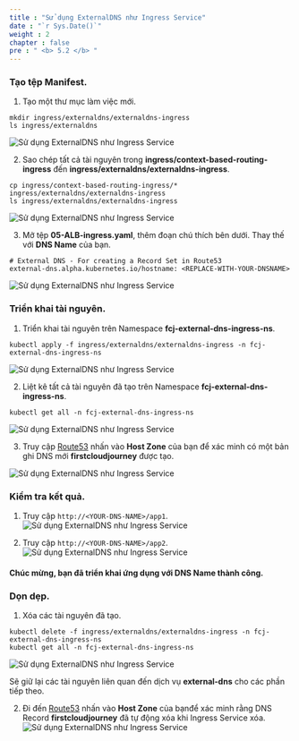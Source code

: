 ```yaml
---
title : "Sử dụng ExternalDNS như Ingress Service"
date : "`r Sys.Date()`"
weight : 2
chapter : false
pre : " <b> 5.2 </b> "
---
```



### Tạo tệp Manifest.
1. Tạo một thư mục làm việc mới.
```
mkdir ingress/externaldns/externaldns-ingress
ls ingress/externaldns
```

![Sử dụng ExternalDNS như Ingress Service](../../../images/5.externaldns/5.2.externaldnsingress/5.2.1.externaldnsingress.png?pc=90pt)

2. Sao chép tất cả tài nguyên trong **ingress/context-based-routing-ingress** đến **ingress/externaldns/externaldns-ingress**.
```
cp ingress/context-based-routing-ingress/* ingress/externaldns/externaldns-ingress
ls ingress/externaldns/externaldns-ingress
```

![Sử dụng ExternalDNS như Ingress Service](../../../images/5.externaldns/5.2.externaldnsingress/5.2.2.externaldnsingress.png?pc=90pt)


3. Mở tệp **05-ALB-ingress.yaml**, thêm đoạn chú thích bên dưới. Thay thế với **DNS Name** của bạn.
```
# External DNS - For creating a Record Set in Route53
external-dns.alpha.kubernetes.io/hostname: <REPLACE-WITH-YOUR-DNSNAME>
```
![Sử dụng ExternalDNS như Ingress Service](../../../images/5.externaldns/5.2.externaldnsingress/5.2.3.externaldnsingress.png?pc=90pt)

### Triển khai tài nguyên.
1. Triển khai tài nguyên trên Namespace **fcj-external-dns-ingress-ns**.
```
kubectl apply -f ingress/externaldns/externaldns-ingress -n fcj-external-dns-ingress-ns
```
![Sử dụng ExternalDNS như Ingress Service](../../../images/5.externaldns/5.2.externaldnsingress/5.2.4.externaldnsingress.png?pc=90pt)

2. Liệt kê tất cả tài nguyên đã tạo trên Namespace **fcj-external-dns-ingress-ns**.
```
kubectl get all -n fcj-external-dns-ingress-ns
```
![Sử dụng ExternalDNS như Ingress Service](../../../images/5.externaldns/5.2.externaldnsingress/5.2.5.externaldnsingress.png?pc=90pt)

3. Truy cập [Route53](https://us-east-1.console.aws.amazon.com/route53/v2/hostedzones?region=ap-southeast-1#) nhấn vào **Host Zone** của bạn để xác minh có một bản ghi DNS mới **firstcloudjourney** được tạo.

![Sử dụng ExternalDNS như Ingress Service](../../../images/5.externaldns/5.2.externaldnsingress/5.2.6.externaldnsingress.png?pc=90pt)

### Kiểm tra kết quả.
1. Truy cập ```http://<YOUR-DNS-NAME>/app1```.
![Sử dụng ExternalDNS như Ingress Service](../../../images/5.externaldns/5.2.externaldnsingress/5.2.7.externaldnsingress.png?pc=90pt)

2. Truy cập ```http://<YOUR-DNS-NAME>/app2```.
![Sử dụng ExternalDNS như Ingress Service](../../../images/5.externaldns/5.2.externaldnsingress/5.2.8.externaldnsingress.png?pc=90pt)

#### Chúc mừng, bạn đã triển khai ứng dụng với DNS Name thành công.

### Dọn dẹp.
1. Xóa các tài nguyên đã tạo.
```
kubectl delete -f ingress/externaldns/externaldns-ingress -n fcj-external-dns-ingress-ns
kubectl get all -n fcj-external-dns-ingress-ns
```
![Sử dụng ExternalDNS như Ingress Service](../../../images/5.externaldns/5.2.externaldnsingress/5.2.9.externaldnsingress.png?pc=90pt)

Sẽ giữ lại các tài nguyên liên quan đến dịch vụ **external-dns** cho các phần tiếp theo.

2. Đi đến [Route53](https://us-east-1.console.aws.amazon.com/route53/v2/hostedzones?region=ap-southeast-1#) nhấn vào **Host Zone** của bạnđể xác minh rằng DNS Record **firstcloudjourney** đã tự động xóa khi Ingress Service xóa.
![Sử dụng ExternalDNS như Ingress Service](../../../images/5.externaldns/5.2.externaldnsingress/5.2.10.externaldnsingress.png?pc=90pt)

